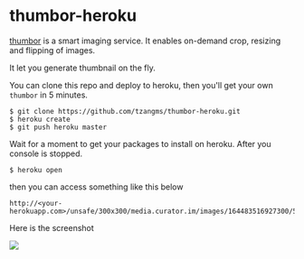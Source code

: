 thumbor-heroku
==============

[thumbor](https://github.com/thumbor/thumbor) is a smart imaging service. It enables on-demand crop, resizing and flipping of images.

It let you generate thumbnail on the fly.

You can clone this repo and deploy to heroku, then you'll get your own `thumbor` in 5 minutes.


```
$ git clone https://github.com/tzangms/thumbor-heroku.git
$ heroku create
$ git push heroku master
```

Wait for a moment to get your packages to install on heroku. After you console is stopped.

```
$ heroku open
```

then you can access something like this below

```
http://<your-herokuapp.com>/unsafe/300x300/media.curator.im/images/164483516927300/556890257686622_945544_556890257686622_1062581386_n.jpg
```


Here is the screenshot

![](https://raw.githubusercontent.com/tzangms/thumbor-heroku/master/docs/screenshot.png)
